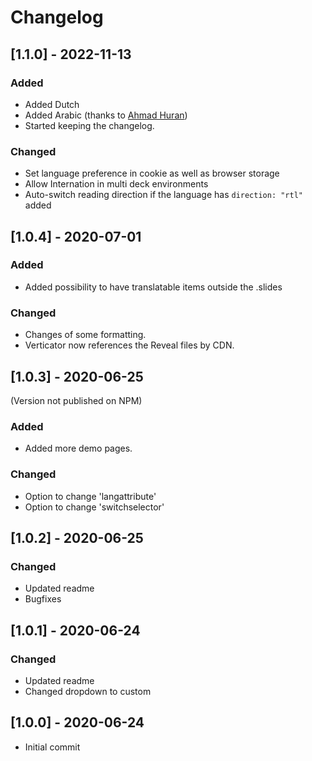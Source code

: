 # Changelog

## [1.1.0] - 2022-11-13
### Added
- Added Dutch
- Added Arabic (thanks to [Ahmad Huran](https://github.com/AhmadHuran))
- Started keeping the changelog.

### Changed
- Set language preference in cookie as well as browser storage
- Allow Internation in multi deck environments
- Auto-switch reading direction if the language has `direction: "rtl"` added


## [1.0.4] - 2020-07-01
### Added
- Added possibility to have translatable items outside the .slides
### Changed
- Changes of some formatting.
- Verticator now references the Reveal files by CDN.



## [1.0.3] - 2020-06-25
(Version not published on NPM)
### Added
- Added more demo pages.
### Changed
- Option to change 'langattribute'
- Option to change 'switchselector'



## [1.0.2] - 2020-06-25
### Changed
- Updated readme
- Bugfixes



## [1.0.1] - 2020-06-24
### Changed
- Updated readme
- Changed dropdown to custom



## [1.0.0] - 2020-06-24
- Initial commit